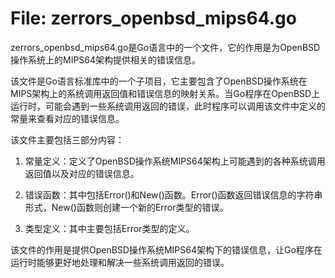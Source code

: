# File: zerrors_openbsd_mips64.go

zerrors_openbsd_mips64.go是Go语言中的一个文件，它的作用是为OpenBSD操作系统上的MIPS64架构提供相关的错误信息。

该文件是Go语言标准库中的一个子项目，它主要包含了OpenBSD操作系统在MIPS架构上的系统调用返回值和错误信息的映射关系。当Go程序在OpenBSD上运行时，可能会遇到一些系统调用返回的错误，此时程序可以调用该文件中定义的常量来查看对应的错误信息。

该文件主要包括三部分内容：

1. 常量定义：定义了OpenBSD操作系统MIPS64架构上可能遇到的各种系统调用返回值以及对应的错误信息。

2. 错误函数：其中包括Error()和New()函数。Error()函数返回错误信息的字符串形式，New()函数则创建一个新的Error类型的错误。

3. 类型定义：其中主要包括Error类型的定义。

该文件的作用是提供OpenBSD操作系统MIPS64架构下的错误信息，让Go程序在运行时能够更好地处理和解决一些系统调用返回的错误。

